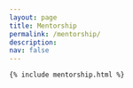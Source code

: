 ```yaml
---
layout: page
title: Mentorship
permalink: /mentorship/
description: 
nav: false
---
```


<!-- pages/mentorship.md -->
<div class="mentorship">

    {% include mentorship.html %}

</div>